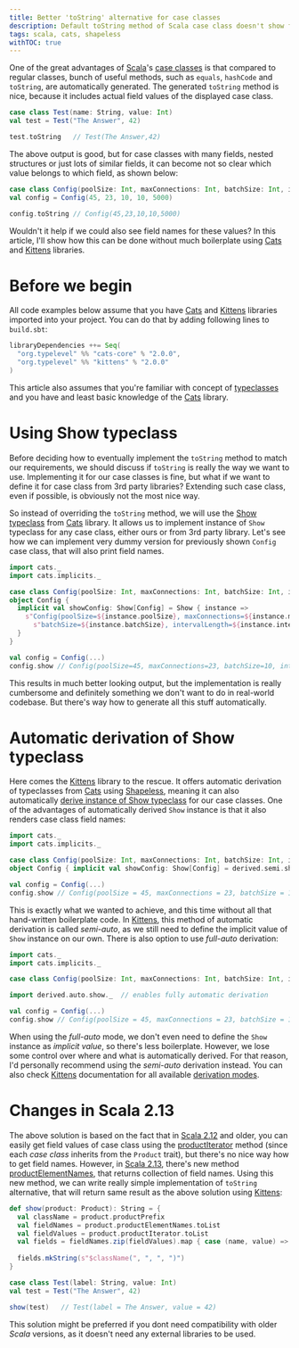 ```yaml
---
title: Better 'toString' alternative for case classes
description: Default toString method of Scala case class doesn't show field names. But there's alternative how to implement such feature using the Cats and Kittens library.
tags: scala, cats, shapeless
withTOC: true
---
```


One of the great advantages of [Scala]'s [case classes][case class] is that compared to regular classes, bunch of useful methods, such as `equals`, `hashCode` and `toString`, are automatically generated. The generated `toString` method is nice, because it includes actual field values of the displayed case class.

```scala
case class Test(name: String, value: Int) 
val test = Test("The Answer", 42)

test.toString   // Test(The Answer,42)
```

The above output is good, but for case classes with many fields, nested structures or just lots of similar fields, it can become not so clear which value belongs to which field, as shown below:

```scala
case class Config(poolSize: Int, maxConnections: Int, batchSize: Int, intervalLength: Int, maxTimeout: Int) 
val config = Config(45, 23, 10, 10, 5000)

config.toString // Config(45,23,10,10,5000)
```

Wouldn't it help if we could also see field names for these values? In this article, I'll show how this can be done without much boilerplate using [Cats] and [Kittens] libraries.

<!-- MORE -->

# Before we begin
All code examples below assume that you have [Cats] and [Kittens] libraries imported into your project. You can do that by adding following lines to `build.sbt`:

```scala
libraryDependencies ++= Seq(
  "org.typelevel" %% "cats-core" % "2.0.0",
  "org.typelevel" %% "kittens" % "2.0.0"
)
```

This article also assumes that you're familiar with concept of [typeclasses] and you have and least basic knowledge of the [Cats] library.

# Using Show typeclass
Before deciding how to eventually implement the `toString` method to match our requirements, we should discuss if `toString` is really the way we want to use. Implementing it for our case classes is fine, but what if we want to define it for case class from 3rd party libraries? Extending such case class, even if possible, is obviously not the most nice way.

So instead of overriding the `toString` method, we will use the [Show typeclass] from [Cats] library. It allows us to implement instance of `Show` typeclass for any case class, either ours or from 3rd party library. Let's see how we can implement very dummy version for previously shown `Config` case class, that will also print field names.

```scala
import cats._
import cats.implicits._

case class Config(poolSize: Int, maxConnections: Int, batchSize: Int, intervalLength: Int, maxTimeout: Int)
object Config {
  implicit val showConfig: Show[Config] = Show { instance =>
    s"Config(poolSize=${instance.poolSize}, maxConnections=${instance.maxConnections}, " +
      s"batchSize=${instance.batchSize}, intervalLength=${instance.intervalLength}, maxTimeout=${instance.maxTimeout})"
  }
}

val config = Config(...)
config.show // Config(poolSize=45, maxConnections=23, batchSize=10, intervalLength=10, maxTimeout=5000)
```

This results in much better looking output, but the implementation is really cumbersome and definitely something we don't want to do in real-world codebase. But there's way how to generate all this stuff automatically.

# Automatic derivation of Show typeclass
Here comes the [Kittens] library to the rescue. It offers automatic derivation of typeclasses from [Cats] using [Shapeless], meaning it can also automatically [derive instance of Show typeclass][derive show] for our case classes. One of the advantages of automatically derived `Show` instance is that it also renders case class field names:

```scala
import cats._
import cats.implicits._

case class Config(poolSize: Int, maxConnections: Int, batchSize: Int, intervalLength: Int, maxTimeout: Int)
object Config { implicit val showConfig: Show[Config] = derived.semi.show }

val config = Config(...)
config.show // Config(poolSize = 45, maxConnections = 23, batchSize = 10, intervalLength = 10, maxTimeout = 5000)
```

This is exactly what we wanted to achieve, and this time without all that hand-written boilerplate code. In [Kittens], this method of automatic derivation is called _semi-auto_, as we still need to define the implicit value of `Show` instance on our own. There is also option to use _full-auto_ derivation:

```scala
import cats._
import cats.implicits._

case class Config(poolSize: Int, maxConnections: Int, batchSize: Int, intervalLength: Int, maxTimeout: Int)

import derived.auto.show._  // enables fully automatic derivation

val config = Config(...)
config.show // Config(poolSize = 45, maxConnections = 23, batchSize = 10, intervalLength = 10, maxTimeout = 5000)
```
When using the _full-auto_ mode, we don't even need to define the `Show` instance as _implicit value_, so there's less boilerplate. However, we lose some control over where and what is automatically derived. For that reason, I'd personally recommend using the _semi-auto_ derivation instead. You can also check [Kittens] documentation for all available [derivation modes].

# Changes in Scala 2.13
The above solution is based on the fact that in [Scala 2.12] and older, you can easily get field values of case class using the [productIterator] method (since each _case class_ inherits from the `Product` trait), but there's no nice way how to get field names. However, in [Scala 2.13], there's new method [productElementNames], that returns collection of field names. Using this new method, we can write really simple implementation of `toString` alternative, that will return same result as the above solution using [Kittens]:

```scala
def show(product: Product): String = {
  val className = product.productPrefix
  val fieldNames = product.productElementNames.toList
  val fieldValues = product.productIterator.toList
  val fields = fieldNames.zip(fieldValues).map { case (name, value) => s"$name = $value"}
  
  fields.mkString(s"$className(", ", ", ")")
}

case class Test(label: String, value: Int)
val test = Test("The Answer", 42)

show(test)   // Test(label = The Answer, value = 42)
```

This solution might be preferred if you dont need compatibility with older _Scala_ versions, as it doesn't need any external libraries to be used.

[Cats]: https://typelevel.org/cats/
[case class]: https://docs.scala-lang.org/tour/case-classes.html
[derive show]: https://github.com/typelevel/kittens#derive-show
[derivation modes]: https://github.com/typelevel/kittens#three-modes-of-derivation
[Kittens]: https://github.com/typelevel/kittens
[productElementNames]: https://www.scala-lang.org/api/2.13.0/scala/Product.html#productElementNames:Iterator[String]
[productIterator]: https://www.scala-lang.org/api/2.12.8/scala/Product.html#productIterator:Iterator[Any]
[Scala]: https://www.scala-lang.org/
[Scala 2.12]: https://www.scala-lang.org/news/2.12.0/
[Scala 2.13]: https://www.scala-lang.org/news/2.13.0/
[Shapeless]: https://github.com/milessabin/shapeless
[Show typeclass]: https://typelevel.org/cats/typeclasses/show.html
[typeclasses]: https://scalac.io/typeclasses-in-scala/